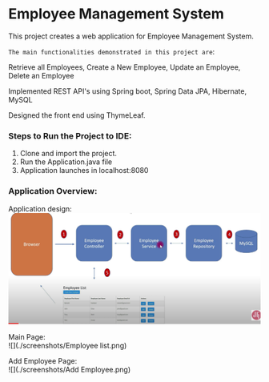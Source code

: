 # Employee Management System

This project creates a web application for Employee Management System.

`The main functionalities demonstrated in this project are`:

Retrieve all Employees, Create a New Employee, Update an Employee, Delete an Employee

Implemented REST API's using Spring boot, Spring Data JPA, Hibernate, MySQL

Designed the front end using ThymeLeaf.

### Steps to Run the Project to IDE:

1. Clone and import the project.
2. Run the Application.java file
3. Application launches in localhost:8080

### Application Overview:

 Application design: 
![](./screenshots/Working.png)

 Main Page:  
![](./screenshots/Employee list.png)

Add Employee Page:  
![](./screenshots/Add Employee.png)
